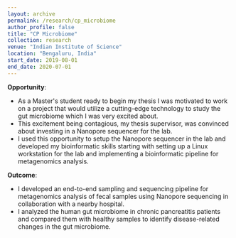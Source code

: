 ```yaml
---
layout: archive
permalink: /research/cp_microbiome
author_profile: false
title: "CP Microbiome"
collection: research
venue: "Indian Institute of Science"
location: "Bengaluru, India"
start_date: 2019-08-01
end_date: 2020-07-01
---
```


**Opportunity**:
  * As a Master's student ready to begin my thesis I was motivated to work on a project that would utilize a cutting-edge technology to study the gut microbiome which I was very excited about.
  * This excitement being contagious, my thesis supervisor, was convinced about investing in a Nanopore sequencer for the lab.
  * I used this opportunity to setup the Nanopore sequencer in the lab and developed my bioinformatic skills starting with setting up a Linux workstation for the lab and implementing a bioinformatic pipeline for metagenomics analysis.

**Outcome**:
  * I developed an end-to-end sampling and sequencing pipeline for metagenomics analysis of fecal samples using Nanopore sequencing in collaboration with a nearby hospital.
  * I analyzed the human gut microbiome in chronic pancreatitis patients and compared them with healthy samples to identify disease-related changes in the gut microbiome.